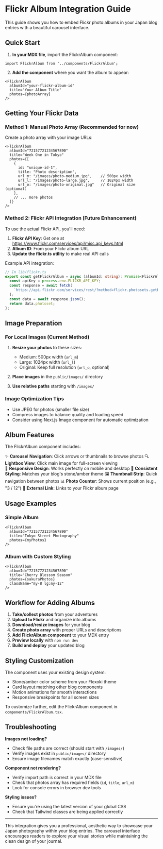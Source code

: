 # Flickr Album Integration Guide

This guide shows you how to embed Flickr photo albums in your Japan blog entries with a beautiful carousel interface.

## Quick Start

1. **In your MDX file**, import the FlickrAlbum component:
```mdx
import FlickrAlbum from '../components/FlickrAlbum';
```

2. **Add the component** where you want the album to appear:
```mdx
<FlickrAlbum 
  albumId="your-flickr-album-id"
  title="Your Album Title"
  photos={photoArray}
/>
```

## Getting Your Flickr Data

### Method 1: Manual Photo Array (Recommended for now)
Create a photo array with your image URLs:

```mdx
<FlickrAlbum 
  albumId="72157721234567890"
  title="Week One in Tokyo"
  photos={[
    {
      id: "unique-id-1",
      title: "Photo description",
      url_m: "/images/photo-medium.jpg",    // 500px width
      url_l: "/images/photo-large.jpg",     // 1024px width  
      url_o: "/images/photo-original.jpg"   // Original size (optional)
    },
    // ... more photos
  ]}
/>
```

### Method 2: Flickr API Integration (Future Enhancement)
To use the actual Flickr API, you'll need:

1. **Flickr API Key**: Get one at https://www.flickr.com/services/api/misc.api_keys.html
2. **Album ID**: From your Flickr album URL
3. **Update the flickr.ts utility** to make real API calls

Example API integration:
```typescript
// In lib/flickr.ts
export const getFlickrAlbum = async (albumId: string): Promise<FlickrAlbumData> => {
  const apiKey = process.env.FLICKR_API_KEY;
  const response = await fetch(
    `https://api.flickr.com/services/rest/?method=flickr.photosets.getPhotos&api_key=${apiKey}&photoset_id=${albumId}&format=json&nojsoncallback=1&extras=url_m,url_l,url_o`
  );
  const data = await response.json();
  return data.photoset;
};
```

## Image Preparation

### For Local Images (Current Method)
1. **Resize your photos** to these sizes:
   - Medium: 500px width (`url_m`)
   - Large: 1024px width (`url_l`) 
   - Original: Keep full resolution (`url_o`, optional)

2. **Place images** in the `public/images/` directory

3. **Use relative paths** starting with `/images/`

### Image Optimization Tips
- Use JPEG for photos (smaller file size)
- Compress images to balance quality and loading speed
- Consider using Next.js Image component for automatic optimization

## Album Features

The FlickrAlbum component includes:

✨ **Carousel Navigation**: Click arrows or thumbnails to browse photos
🔍 **Lightbox View**: Click main image for full-screen viewing  
📱 **Responsive Design**: Works perfectly on mobile and desktop
🎨 **Consistent Styling**: Matches your blog's stone/amber theme
🖼️ **Thumbnail Strip**: Quick navigation between photos
📊 **Photo Counter**: Shows current position (e.g., "3 / 12")
🔗 **External Link**: Links to your Flickr album page

## Usage Examples

### Simple Album
```mdx
<FlickrAlbum 
  albumId="72157721234567890"
  title="Tokyo Street Photography"
  photos={myPhotos}
/>
```

### Album with Custom Styling
```mdx
<FlickrAlbum 
  albumId="72157721234567890"
  title="Cherry Blossom Season"
  photos={sakuraPhotos}
  className="my-8 lg:my-12"
/>
```

## Workflow for Adding Albums

1. **Take/collect photos** from your adventures
2. **Upload to Flickr** and organize into albums
3. **Download/resize images** for your blog
4. **Create photo array** with proper URLs and descriptions
5. **Add FlickrAlbum component** to your MDX entry
6. **Preview locally** with `npm run dev`
7. **Build and deploy** your updated blog

## Styling Customization

The component uses your existing design system:
- Stone/amber color scheme from your Flexoki theme
- Card layout matching other blog components  
- Motion animations for smooth interactions
- Responsive breakpoints for all screen sizes

To customize further, edit the FlickrAlbum component in `components/FlickrAlbum.tsx`.

## Troubleshooting

**Images not loading?**
- Check file paths are correct (should start with `/images/`)
- Verify images exist in `public/images/` directory
- Ensure image filenames match exactly (case-sensitive)

**Component not rendering?** 
- Verify import path is correct in your MDX file
- Check that photos array has required fields (`id`, `title`, `url_m`)
- Look for console errors in browser dev tools

**Styling issues?**
- Ensure you're using the latest version of your global CSS
- Check that Tailwind classes are being applied correctly

---

This integration gives you a professional, aesthetic way to showcase your Japan photography within your blog entries. The carousel interface encourages readers to explore your visual stories while maintaining the clean design of your journal.